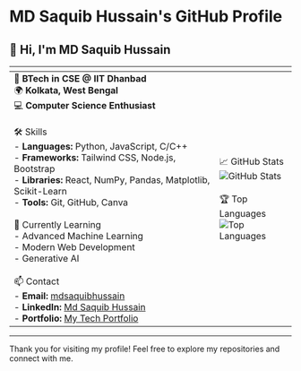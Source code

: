 # MD Saquib Hussain's GitHub Profile

## 👋 Hi, I'm MD Saquib Hussain

| <div align="center"></div> | <div align="center"></div> |
|--------------------------------------------|---------------------------------------------|
| 🚀 **BTech in CSE @ IIT Dhanbad**<br>🌍 **Kolkata, West Bengal**<br>💻 **Computer Science Enthusiast**<br><br> 🛠️ Skills<br>- **Languages:** Python, JavaScript, C/C++<br>- **Frameworks:** Tailwind CSS, Node.js, Bootstrap<br>- **Libraries:** React, NumPy, Pandas, Matplotlib, Scikit-Learn<br>- **Tools:** Git, GitHub, Canva<br><br> 🌱 Currently Learning<br>- Advanced Machine Learning<br>- Modern Web Development<br>- Generative AI<br><br> 📫 Contact<br>- **Email:** [mdsaquibhussain](mailto:mdsaquibhussain@official.com)<br>- **LinkedIn:** [Md Saquib Hussain](https://www.linkedin.com/in/md-saquib-hussain/)<br>- **Portfolio:** [My Tech Portfolio](https://md-hussain28.github.io/MyTechPortfolio/) | 📈 GitHub Stats<br>![GitHub Stats](https://github-readme-stats.vercel.app/api?username=md-hussain28&show_icons=true&theme=radical)<br><br> 🏆 Top Languages<br>![Top Languages](https://github-readme-stats.vercel.app/api/top-langs/?username=md-hussain28&layout=compact&theme=radical) |

---

Thank you for visiting my profile! Feel free to explore my repositories and connect with me.

